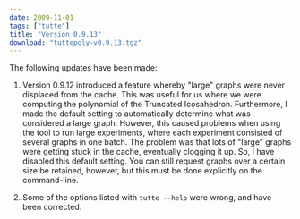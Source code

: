 ```yaml
---
date: 2009-11-01
tags: ["tutte"]
title: "Version 0.9.13"
download: "tuttepoly-v0.9.13.tgz"
---
```


The following updates have been made:

   1) Version 0.9.12 introduced a feature whereby "large" graphs were
never displaced from the cache.  This was useful for us where we were
computing the polynomial of the Truncated Icosahedron.  Furthermore, I
made the default setting to automatically determine what was
considered a large graph.  However, this caused problems when using
the tool to run large experiments, where each experiment consisted of
several graphs in one batch.  The problem was that lots of "large"
graphs were getting stuck in the cache, eventually clogging it up.
So, I have disabled this default setting.  You can still request
graphs over a certain size be retained, however, but this must be done
explicitly on the command-line.

   2) Some of the options listed with `tutte --help` were wrong, and have
been corrected.

